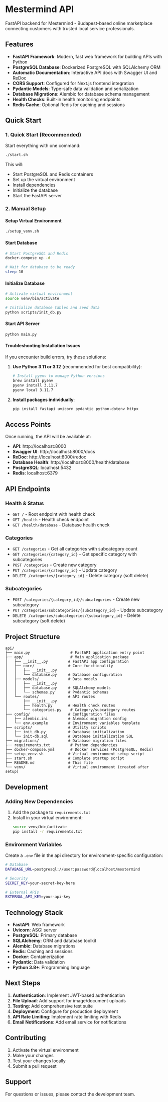 # Mestermind API

FastAPI backend for Mestermind - Budapest-based online marketplace connecting customers with trusted local service professionals.

## Features

- **FastAPI Framework**: Modern, fast web framework for building APIs with Python
- **PostgreSQL Database**: Dockerized PostgreSQL with SQLAlchemy ORM
- **Automatic Documentation**: Interactive API docs with Swagger UI and ReDoc
- **CORS Support**: Configured for Next.js frontend integration
- **Pydantic Models**: Type-safe data validation and serialization
- **Database Migrations**: Alembic for database schema management
- **Health Checks**: Built-in health monitoring endpoints
- **Redis Cache**: Optional Redis for caching and sessions

## Quick Start

### 1. Quick Start (Recommended)

Start everything with one command:

```bash
./start.sh
```

This will:
- Start PostgreSQL and Redis containers
- Set up the virtual environment
- Install dependencies
- Initialize the database
- Start the FastAPI server

### 2. Manual Setup

#### Setup Virtual Environment

```bash
./setup_venv.sh
```

#### Start Database

```bash
# Start PostgreSQL and Redis
docker-compose up -d

# Wait for database to be ready
sleep 10
```

#### Initialize Database

```bash
# Activate virtual environment
source venv/bin/activate

# Initialize database tables and seed data
python scripts/init_db.py
```

#### Start API Server

```bash
python main.py
```

#### Troubleshooting Installation Issues

If you encounter build errors, try these solutions:

1. **Use Python 3.11 or 3.12** (recommended for best compatibility):
   ```bash
   # Install pyenv to manage Python versions
   brew install pyenv
   pyenv install 3.11.7
   pyenv local 3.11.7
   ```

2. **Install packages individually**:
   ```bash
   pip install fastapi uvicorn pydantic python-dotenv httpx
   ```

## Access Points

Once running, the API will be available at:
- **API**: http://localhost:8000
- **Swagger UI**: http://localhost:8000/docs
- **ReDoc**: http://localhost:8000/redoc
- **Database Health**: http://localhost:8000/health/database
- **PostgreSQL**: localhost:5432
- **Redis**: localhost:6379

## API Endpoints

### Health & Status
- `GET /` - Root endpoint with health check
- `GET /health` - Health check endpoint
- `GET /health/database` - Database health check

### Categories
- `GET /categories` - Get all categories with subcategory count
- `GET /categories/{category_id}` - Get specific category with subcategories
- `POST /categories` - Create new category
- `PUT /categories/{category_id}` - Update category
- `DELETE /categories/{category_id}` - Delete category (soft delete)

### Subcategories
- `POST /categories/{category_id}/subcategories` - Create new subcategory
- `PUT /categories/subcategories/{subcategory_id}` - Update subcategory
- `DELETE /categories/subcategories/{subcategory_id}` - Delete subcategory (soft delete)

## Project Structure

```
api/
├── main.py                  # FastAPI application entry point
├── app/                     # Main application package
│   ├── __init__.py         # FastAPI app configuration
│   ├── core/               # Core functionality
│   │   ├── __init__.py
│   │   └── database.py     # Database configuration
│   ├── models/             # Data models
│   │   ├── __init__.py
│   │   ├── database.py     # SQLAlchemy models
│   │   └── schemas.py      # Pydantic schemas
│   └── routes/             # API routes
│       ├── __init__.py
│       ├── health.py       # Health check routes
│       └── categories.py    # Category/subcategory routes
├── config/                 # Configuration files
│   ├── alembic.ini         # Alembic migration config
│   └── env.example         # Environment variables template
├── scripts/                # Utility scripts
│   ├── init_db.py          # Database initialization
│   └── init-db.sql         # Database initialization SQL
├── migrations/             # Database migration files
├── requirements.txt         # Python dependencies
├── docker-compose.yml       # Docker services (PostgreSQL, Redis)
├── setup_venv.sh           # Virtual environment setup script
├── start.sh                # Complete startup script
├── README.md               # This file
└── venv/                   # Virtual environment (created after setup)
```

## Development

### Adding New Dependencies

1. Add the package to `requirements.txt`
2. Install in your virtual environment:
   ```bash
   source venv/bin/activate
   pip install -r requirements.txt
   ```

### Environment Variables

Create a `.env` file in the api directory for environment-specific configuration:

```bash
# Database
DATABASE_URL=postgresql://user:password@localhost/mestermind

# Security
SECRET_KEY=your-secret-key-here

# External APIs
EXTERNAL_API_KEY=your-api-key
```

## Technology Stack

- **FastAPI**: Web framework
- **Uvicorn**: ASGI server
- **PostgreSQL**: Primary database
- **SQLAlchemy**: ORM and database toolkit
- **Alembic**: Database migrations
- **Redis**: Caching and sessions
- **Docker**: Containerization
- **Pydantic**: Data validation
- **Python 3.8+**: Programming language

## Next Steps

1. **Authentication**: Implement JWT-based authentication
2. **File Upload**: Add support for image/document uploads
3. **Testing**: Add comprehensive test suite
4. **Deployment**: Configure for production deployment
5. **API Rate Limiting**: Implement rate limiting with Redis
6. **Email Notifications**: Add email service for notifications

## Contributing

1. Activate the virtual environment
2. Make your changes
3. Test your changes locally
4. Submit a pull request

## Support

For questions or issues, please contact the development team.

